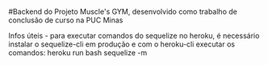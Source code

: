 #Backend do Projeto Muscle's GYM, desenvolvido como trabalho de conclusão de curso na PUC Minas

Infos úteis - para executar comandos do sequelize no heroku, é necessário instalar o sequelize-cli em produção e com o heroku-cli executar os comandos:
 heroku run bash 
 sequelize -m
